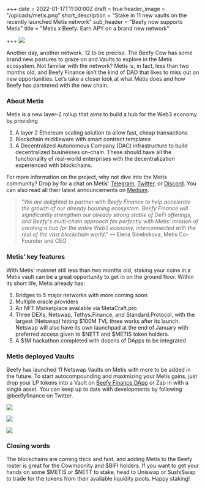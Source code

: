 +++
date = 2022-01-17T11:00:00Z
draft = true
header_image = "/uploads/metis.png"
short_description = "Stake in 11 new vaults on the recently launched Metis network"
sub_header = "Beefy now supports Metis"
title = "Metis x Beefy: Earn APY on a brand new network"

+++
![](/uploads/metis.png)

Another day, another network. 12 to be precise. The Beefy Cow has some brand new pastures to graze on and Vaults to explore in the Metis ecosystem. Not familiar with the network? Metis is, in fact, less than two months old, and Beefy Finance isn’t the kind of DAO that likes to miss out on new opportunities. Let’s take a closer look at what Metis does and how Beefy has partnered with the new chain.

### About Metis

Metis is a new layer-2 rollup that aims to build a hub for the Web3 economy by providing

1. A layer 2 Ethereum scaling solution to allow fast, cheap transactions
2. Blockchain middleware with smart contract templates
3. A Decentralized Autonomous Company (DAC) infrastructure to build decentralized businesses on-chain. These should have all the functionality of real-world enterprises with the decentralization experienced with blockchains.

For more information on the project, why not dive into the Metis community? Drop by for a chat on Metis' [Telegram](http://t.me/MetisDAO), [Twitter](http://twitter.com/MetisDAO), or [Discord](https://discord.com/invite/RqfEJZXnxd). You can also read all their latest announcements on [Medium](http://metisdao.medium.com).

> "_We are delighted to partner with Beefy Finance to help accelerate the growth of our already booming ecosystem. Beefy Finance will significantly strengthen our already strong stable of DeFi offerings, and Beefy's multi-chain approach fits perfectly with Metis' mission of creating a hub for the entire Web3 economy, interconnected with the rest of the vast blockchain world_." — Elena Sinelnikova, Metis Co-Founder and CEO

### Metis’ key features

With Metis’ mainnet still less than two months old, staking your coins in a Metis vault can be a great opportunity to get in on the ground floor. Within its short life, Metis already has:

1. Bridges to 5 major networks with more coming soon
2. Multiple oracle providers
3. An NFT Marketplace available via MetaCraft.pro
4. Three DEXs, Netswap, Tethys.Finance, and Standard.Protocol, with the largest (Netswap) hitting $100M TVL three works after its launch. Netswap will also have its own launchpad at the end of January with preferred access given to $NETT and $METIS token holders.
5. A $1M hackathon completed with dozens of DApps to be integrated

### Metis deployed Vaults

Beefy has launched 11 Netswap Vaults on Metis with more to be added in the future. To start autocompounding and maximizing your Metis gains, just drop your LP tokens into a Vault on [Beefy Finance DApp](http://beefy.finance) or Zap in with a single asset. You can keep up to date with developments by following @beefyfinance on Twitter.

![](/uploads/image0_6.png)

![](/uploads/image0_5.png)

![](/uploads/metis_1.png)

### Closing words

The blockchains are coming thick and fast, and adding Metis to the Beefy roster is great for the Cowmoonity and $BIFI holders. If you want to get your hands on some $METIS or $NETT to stake, head to Uniswap or SushiSwap to trade for the tokens from their available liquidity pools. Happy staking!